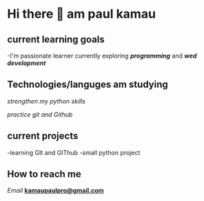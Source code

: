 # Hi there 👋 am paul kamau
## current learning goals
-I'm passionate learner currently exploring _**programming**_ and _**wed development**_
## Technologies/languges am studying
_strengthen my python skills_

_practice *git and Github*_
## current projects
-learning GIt and GIThub
-small python project
## How to reach me
_*Email*_ **kamaupaulpro@gmail.com**


<!--
**kamaupk/kamaupk** is a ✨ _special_ ✨ repository because its `README.md` (this file) appears on your GitHub profile.

Here are some ideas to get you started:

- 🔭 I’m currently working on ...
- 🌱 I’m currently learning ...
- 👯 I’m looking to collaborate on ...
- 🤔 I’m looking for help with ...
- 💬 Ask me about ...
- 📫 How to reach me: ...
- 😄 Pronouns: ...
- ⚡ Fun fact: ...
-->
